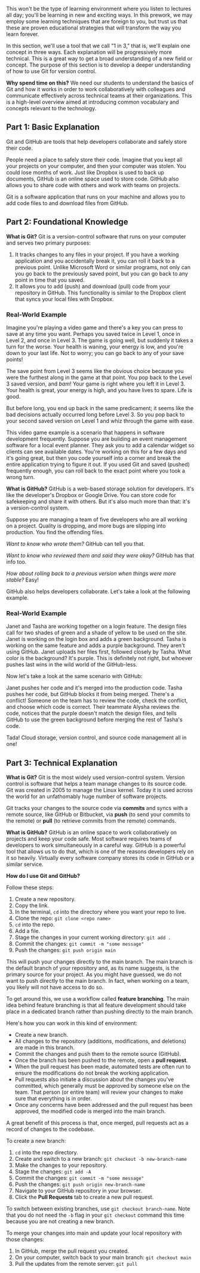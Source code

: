 <img style="display: none;" src="https://static.bc-edx.com/data/prework/m3/img/banner.jpg" alt="lesson banner" />

This won't be the type of learning environment where you listen to lectures all day; you'll be learning in new and exciting ways. In this prework, we may employ some learning techniques that are foreign to you, but trust us that these are proven educational strategies that will transform the way you learn forever.

In this section, we'll use a tool that we call "1 in 3," that is, we'll explain one concept in three ways. Each explanation will be progressively more technical. This is a great way to get a broad understanding of a new field or concept. The purpose of this section is to develop a deeper understanding of how to use Git for version control.

**Why spend time on this?** We need our students to understand the basics of Git and how it works in order to work collaboratively with colleagues and communicate effectively across technical teams at their organizations. This is a high-level overview aimed at introducing common vocabulary and concepts relevant to the technology.

## Part 1: Basic Explanation

Git and GitHub are tools that help developers collaborate and safely store their code.

People need a place to safely store their code. Imagine that you kept all your projects on your computer, and then your computer was stolen. You could lose months of work. Just like Dropbox is used to back up documents, GitHub is an online space used to store code. GitHub also allows you to share code with others and work with teams on projects.

Git is a software application that runs on your machine and allows you to add code files to and download files from GitHub.

## Part 2: Foundational Knowledge

**What is Git?** Git is a version-control software that runs on your computer and serves two primary purposes:

1.  It tracks changes to any files in your project. If you have a working application and you accidentally break it, you can roll it back to a previous point. Unlike Microsoft Word or similar programs, not only can you go back to the previously saved point, but you can go back to any point in time that you saved.
2.  It allows you to add (push) and download (pull) code from your repository in GitHub. This functionality is similar to the Dropbox client that syncs your local files with Dropbox.

### Real-World Example

Imagine you're playing a video game and there's a key you can press to save at any time you want. Perhaps you saved twice in Level 1, once in Level 2, and once in Level 3. The game is going well, but suddenly it takes a turn for the worse. Your health is waning, your energy is low, and you're down to your last life. Not to worry; you can go back to any of your save points!

The save point from Level 3 seems like the obvious choice because you were the furthest along in the game at that point. You pop back to the Level 3 saved version, and *bam*! Your game is right where you left it in Level 3. Your health is great, your energy is high, and you have lives to spare. Life is good.

But before long, you end up back in the same predicament; it seems like the bad decisions actually occurred long before Level 3. So you pop back to your second saved version on Level 1 and whiz through the game with ease.

This video game example is a scenario that happens in software development frequently. Suppose you are building an event management software for a local event planner. They ask you to add a calendar widget so clients can see available dates. You're working on this for a few days and it's going great, but then you code yourself into a corner and break the entire application trying to figure it out. If you used Git and saved (pushed) frequently enough, you can roll back to the exact point where you took a wrong turn.

**What is GitHub?** GitHub is a web-based storage solution for developers. It's like the developer's Dropbox or Google Drive. You can store code for safekeeping and share it with others. But it's also much more than that: it's a version-control system.

Suppose you are managing a team of five developers who are all working on a project. Quality is dropping, and more bugs are slipping into production. You find the offending files.

*Want to know who wrote them?* GitHub can tell you that.

*Want to know who reviewed them and said they were okay?* GitHub has that info too.

*How about rolling back to a previous version when things were more stable?* Easy!

GitHub also helps developers collaborate. Let's take a look at the following example.

### Real-World Example

Janet and Tasha are working together on a login feature. The design files call for two shades of green and a shade of yellow to be used on the site. Janet is working on the login box and adds a green background. Tasha is working on the same feature and adds a purple background. They aren't using GitHub. Janet uploads her files first, followed closely by Tasha. What color is the background? It's purple. This is definitely not right, but whoever pushes last wins in the wild world of the GitHub-less.

Now let's take a look at the same scenario with GitHub:

Janet pushes her code and it's merged into the production code. Tasha pushes her code, but GitHub blocks it from being merged. There's a conflict! Someone on the team has to review the code, check the conflict, and choose which code is correct. Their teammate Alysha reviews the code, notices that the purple doesn't match the design files, and tells GitHub to use the green background before merging the rest of Tasha's code.

Tada! Cloud storage, version control, and source code management all in one!

## Part 3: Technical Explanation

**What is Git?** Git is the most widely used version-control system. Version control is software that helps a team manage changes to its source code. Git was created in 2005 to manage the Linux kernel. Today it is used across the world for an unfathomably huge number of software projects.

Git tracks your changes to the source code via **commits** and syncs with a remote source, like GitHub or Bitbucket, via **push** (to send your commits to the remote) or **pull** (to retrieve commits from the remote) commands.

**What is GitHub?** GitHub is an online space to work collaboratively on projects and keep your code safe. Most software requires teams of developers to work simultaneously in a careful way. GitHub is a powerful tool that allows us to do that, which is one of the reasons developers rely on it so heavily. Virtually every software company stores its code in GitHub or a similar service.

**How do I use Git and GitHub?**

Follow these steps:

1.  Create a new repository.
2.  Copy the link.
3.  In the terminal, `cd` into the directory where you want your repo to live.
4.  Clone the repo: `git clone <repo name>`
5.  `cd` into the repo.
6.  Add a file.
7.  Stage the changes in your current working directory: `git add .`
8.  Commit the changes: `git commit -m "some message"`
9.  Push the changes: `git push origin main`

This will push your changes directly to the main branch. The main branch is the default branch of your repository and, as its name suggests, is the primary source for your project. As you might have guessed, we do not want to push directly to the main branch. In fact, when working on a team, you likely will not have access to do so.

To get around this, we use a workflow called **feature branching**. The main idea behind feature branching is that all feature development should take place in a dedicated branch rather than pushing directly to the main branch.

Here's how you can work in this kind of environment:

*   Create a new branch.
*   All changes to the repository (additions, modifications, and deletions) are made in this branch.
*   Commit the changes and push them to the remote source (GitHub).
*   Once the branch has been pushed to the remote, open a **pull request**.
*   When the pull request has been made, automated tests are often run to ensure the modifications do not break the working application.
*   Pull requests also initiate a discussion about the changes you've committed, which generally must be approved by someone else on the team. That person (or entire team) will review your changes to make sure that everything is in order.
*   Once any concerns have been addressed and the pull request has been approved, the modified code is merged into the main branch.

A great benefit of this process is that, once merged, pull requests act as a record of changes to the codebase.

To create a new branch:

1.  `cd` into the repo directory.
2.  Create and switch to a new branch: `git checkout -b new-branch-name`
3.  Make the changes to your repository.
4.  Stage the changes: `git add -A`
5.  Commit the changes: `git commit -m "some message"`
6.  Push the changes: `git push origin new-branch-name`
7.  Navigate to your GitHub repository in your browser.
8.  Click the **Pull Requests** tab to create a new pull request.

To switch between existing branches, use `git checkout branch-name`. Note that you do not need the `-b` flag in your `git checkout` command this time because you are not creating a new branch.

To merge your changes into main and update your local repository with those changes:

1.  In GitHub, merge the pull request you created.
2.  On your computer, switch back to your main branch: `git checkout main`
3.  Pull the updates from the remote server: `git pull`
